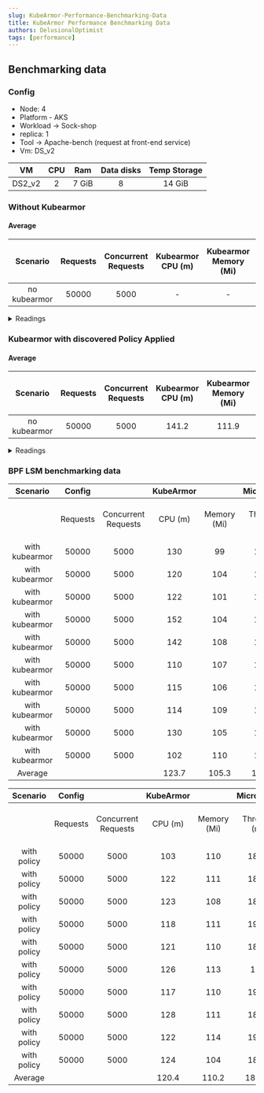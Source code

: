 ```yaml
---
slug: KubeArmor-Performance-Benchmarking-Data
title: KubeArmor Performance Benchmarking Data
authors: DelusionalOptimist
tags: [performance]
---
```


## Benchmarking data

### Config

* Node: 4
* Platform - AKS
* Workload -> Sock-shop
* replica: 1
* Tool -> Apache-bench (request at front-end service)
* Vm: DS_v2

|   VM   |  CPU  |  Ram  | Data disks | Temp Storage |
| :----: | :---: | :---: | :--------: | :----------: |
| DS2_v2 |   2   | 7 GiB |     8      |    14 GiB    |

### Without Kubearmor

#### Average

|   Scenario   | Requests | Concurrent Requests | Kubearmor CPU (m) | Kubearmor Memory (Mi) | Throughput (req/s) | Average time per req. (ms) | # Failed requests | Micro-service CPU (m) | Micro-service Memory (Mi) |
| :----------: | :------: | :-----------------: | :---------------: | :-------------------: | :----------------: | :------------------------: | :---------------: | :-------------------: | :-----------------------: |
| no kubearmor |  50000   |        5000         |         -         |           -           |      2205.502      |           0.4534           |         0         |         401.1         |        287.3333333        |

<details>

<summary>
Readings
</summary>

|   Scenario   | Requests | Concurrent Requests | Kubearmor CPU (m) | Kubearmor Memory (Mi) | Throughput (req/s) | Average time per req. (ms) | # Failed requests | Micro-service CPU (m) | Micro-service Memory (Mi) |
| :----------: | :------: | :-----------------: | :---------------: | :-------------------: | :----------------: | :------------------------: | :---------------: | :-------------------: | :-----------------------: |
| no kubearmor |  50000   |        5000         |         -         |           -           |      2246.79      |           0.445           |         0         |         380         |        239        |
| -- |  --   |        --         |         --         |           --           |      --      |           --           |       --         |         --        |        --        |
| no kubearmor |  50000   |        5000         |         -         |           -           |      2187.22      |           0.457           |         0         |         378         |        358        |
| no kubearmor |  50000   |        5000         |         -         |           -           |      2244.16      |           0.446           |         0         |         451         |        258        |
| no kubearmor |  50000   |        5000         |         -         |           -           |      2213.37      |           0.452           |         0         |         351         |        304        |
| no kubearmor |  50000   |        5000         |         -         |           -           |      2131.19      |           0.469           |         0         |         380         |        251        |
| no kubearmor |  50000   |        5000         |         -         |           -           |      2215.89      |           0.451           |         0         |         400         |        326        |
| no kubearmor |  50000   |        5000         |         -         |           -           |      2172.19      |           0.46           |         0         |         428         |        332        |
| no kubearmor |  50000   |        5000         |         -         |           -           |      2195.73      |           0.455           |         0         |         444         |        240        |
| no kubearmor |  50000   |        5000         |         -         |           -           |      2206.41      |          0.453           |         0         |         385         |        278        |
| no kubearmor |  50000   |        5000         |         -         |           -           |      2242.07      |           0.446           |         0         |         414         |        318        |
| Average |     |                |                  |                      |      2205.502      |           0.4534           |         0         |         401.1         |        287.3333333        |

</details>

### Kubearmor with discovered Policy Applied

#### Average

|   Scenario   | Requests | Concurrent Requests | Kubearmor CPU (m) | Kubearmor Memory (Mi) | Throughput (req/s) | Average time per req. (ms) | # Failed requests | Micro-service CPU (m) | Micro-service Memory (Mi) |
| :----------: | :------: | :-----------------: | :---------------: | :-------------------: | :----------------: | :------------------------: | :---------------: | :-------------------: | :-----------------------: |
| no kubearmor |  50000   |        5000         |         141.2         |           111.9           |      2169.358      |           0.4609           |         0         |         438.2         |        435.1        |

<details>

<summary>
Readings
</summary>

|   Scenario   | Requests | Concurrent Requests | Kubearmor CPU (m) | Kubearmor Memory (Mi) | Throughput (req/s) | Average time per req. (ms) | # Failed requests | Micro-service CPU (m) | Micro-service Memory (Mi) |
| :----------: | :------: | :-----------------: | :---------------: | :-------------------: | :----------------: | :------------------------: | :---------------: | :-------------------: | :-----------------------: |
| with Policy |  50000   |        5000         |         131         |           113           |      2162.86      |           0.462           |         0         |         542         |        446        |
| with Policy |  50000   |        5000         |         139         |           111           |      2190.72      |           0.456           |         0         |         457         |        458        |
| with Policy |  50000   |        5000         |         145         |           112           |      2103.46      |           0.475           |         0         |         445         |        395        |
| with Policy |  50000   |        5000         |         149         |           108           |      2155.55      |           0.464           |         0         |         440         |        454        |
| with Policy |  50000   |        5000         |         129         |           113           |      2177.68      |           0.459           |         0         |         395         |        394        |
| with Policy |  50000   |        5000         |         160         |           122           |      2198.53      |           0.455           |         0         |         435         |        503        |
| with Policy |  50000   |        5000         |         156         |           117           |      2179.89      |           0.459           |         0         |         391         |        451        |
| with Policy |  50000   |        5000         |         134         |           119           |      2196.78      |           0.455           |         0         |         408         |        429        |
| with Policy |  50000   |        5000         |         129         |           114           |      2178.07      |          0.459           |         0         |         424         |        435        |
| with Policy |  50000   |        5000         |         140         |           112           |      2150.04      |          0.465           |         0         |         445         |        386        |
| Average |     |                |         141.2         |          111.9            |      2169.358      |           0.4609           |         0         |         438.2         |        435.1        |

</details>

### BPF LSM benchmarking data

|   Scenario   | Config |  | KubeArmor |  | Microservices |  |  |  |  |
| :----------: | :------: | :-----------------: | :---------------: | :-------------------: | :----------------: | :------------------------: | :---------------: | :-------------------: | :-----------------------: |
|      | Requests | Concurrent Requests | CPU (m) | Memory (Mi) | Throughput (req/s) | Average time per req. (ms) | # Failed requests | CPU (m) | Memory (Mi) |
| with kubearmor |  50000   |        5000         |         130         |           99           |      1889.81      |           0.529           |         0         |         407         |        324        |
| with kubearmor |  50000   |        5000         |         120         |           104           |      1955.26      |           0.511           |         0         |         446         |        423        |
| with kubearmor |  50000   |        5000         |         122         |           101           |      1952.94      |           0.512           |         0         |         433         |        448        |
| with kubearmor |  50000   |        5000         |         152         |           104           |      1931.71      |           0.518           |         0         |         474         |        405        |
| with kubearmor |  50000   |        5000         |         142         |           108           |      1896.01      |           0.527           |         0         |         564         |        413        |
| with kubearmor |  50000   |        5000         |         110         |           107           |      1896.95      |           0.527           |         0         |         416         |        375        |
| with kubearmor |  50000   |        5000         |         115         |           106           |      1868.77      |           0.535           |         0         |         354         |        383        |
| with kubearmor |  50000   |        5000         |         114         |           109           |      1877.29      |           0.533           |         0         |         461         |        355        |
| with kubearmor |  50000   |        5000         |         130         |           105           |      1962.81      |          0.509           |         0         |         552         |        380        |
| with kubearmor |  50000   |        5000         |         102         |           110           |      1966.19      |          0.509           |         0         |         351         |        297        |
| Average |     |                |         123.7         |          105.3            |      1919.774      |           0.521           |         0         |         445.8         |        380.3        |

|   Scenario   | Config |  | KubeArmor |  | Microservices |  |  |  |  |
| :----------: | :------: | :-----------------: | :---------------: | :-------------------: | :----------------: | :------------------------: | :---------------: | :-------------------: | :-----------------------: |
|      | Requests | Concurrent Requests | CPU (m) | Memory (Mi) | Throughput (req/s) | Average time per req. (ms) | # Failed requests | CPU (m) | Memory (Mi) |
| with policy |  50000   |        5000         |         103         |           110           |      1806.06      |           0.529           |         0         |         431         |        330        |
| with policy |  50000   |        5000         |         122         |           111           |      1836.04      |           0.511           |         0         |         432         |        348        |
| with policy |  50000   |        5000         |         123         |           108           |      1871.02      |           0.512           |         0         |         505         |        393        |
| with policy |  50000   |        5000         |         118         |           111           |      1915.07      |           0.518           |         0         |         599         |        331        |
| with policy |  50000   |        5000         |         121         |           110           |      1896.34      |           0.527           |         0         |         405         |        310        |
| with policy |  50000   |        5000         |         126         |           113           |      1896.7      |           0.527           |         0         |         450         |        430        |
| with policy |  50000   |        5000         |         117         |           110           |      1915.79      |           0.535           |         0         |         408         |        382        |
| with policy |  50000   |        5000         |         128         |           111           |      1885.77      |           0.533           |         0         |         482         |        321        |
| with policy |  50000   |        5000         |         122         |           114           |      1900.96      |          0.509           |         0         |         433         |        359        |
| with policy |  50000   |        5000         |         124         |           104           |      1887.87      |          0.509           |         0         |         448         |        393        |
| Average |     |                |         120.4         |          110.2            |      1881.162      |           0.5318           |         0         |         459.3         |        359.7        |